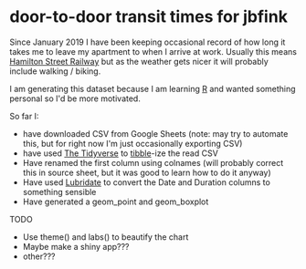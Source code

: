 # door-to-door transit times for jbfink
Since January 2019 I have been keeping occasional record of how long it takes me to leave my apartment
to when I arrive at work. Usually this means [Hamilton Street Railway](https://en.wikipedia.org/wiki/Hamilton_Street_Railway) but as
the weather gets nicer it will probably include walking / biking. 

I am generating this dataset because I am learning [R](https://r-project.org) and wanted something personal so I'd be more motivated.

So far I:

* have downloaded CSV from Google Sheets (note: may try to automate this, but for right now I'm just occasionally exporting CSV) 
* have used [The Tidyverse](https://www.tidyverse.org) to [tibble](https://tibble.tidyverse.org)-ize the read CSV
* Have renamed the first column using colnames (will probably correct this in source sheet, but it was good to learn how to do it anyway)
* Have used [Lubridate](https://lubridate.tidyverse.org) to convert the Date and Duration columns to something sensible
* Have generated a geom_point and geom_boxplot 



TODO

* Use theme() and labs() to beautify the chart
* Maybe make a shiny app???
* other???
